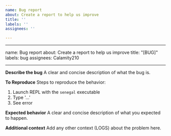 ```yaml
---
name: Bug report
about: Create a report to help us improve
title: ''
labels: ''
assignees: ''

---
```


---
name: Bug report
about: Create a report to help us improve
title: "[BUG]"
labels: bug
assignees: Calamity210

---

**Describe the bug**
A clear and concise description of what the bug is.

**To Reproduce**
Steps to reproduce the behavior:
1. Launch REPL with the `senegal` executable
2. Type '...'
4. See error

**Expected behavior**
A clear and concise description of what you expected to happen.

**Additional context**
Add any other context (LOGS) about the problem here.
